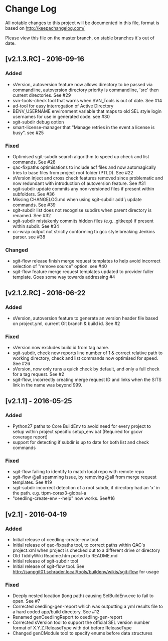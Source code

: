# Change Log
All notable changes to this project will be documented in this file, format is based on http://keepachangelog.com/

Please view this file on the master branch, on stable branches it's out of date.

## [v2.1.3.RC] - 2016-09-16

### Added 
 - sVersion, autoversion feature now allows directory to be passed via commandline, autoversion directory priority is commandline, 'src' then current directories.  See #29
 - svn-tools-check tool that warns when SVN_Tools is out of date. See #14
 - ad-tool for easy interrogation of Active Directory
 - BENV_USERNAME environment variable that maps to old SEL style login usernames for use in generated code. see #30
 - sgit-subdir debug option
 - smart-license-manager that "Manage retries in the event a license is busy". see #25

### Fixed
 - Optimised sgit-subdir search algorithm to speed up check and list commands.  See #28
 - qac-fixpaths optimisations to include acf files and now automagically tries to base files from project root folder (PTLD). See #22
 - sVersion inject and cross check features removed since problematic and now redundant with introduction of autoversion feature.  See #31
 - sgit-subdir update commits any non-versioned files if present within subfolders.  See #36
 - Missing CHANGELOG.md when using sgit-subdir add \ update commands.  See #39
 - sgit-subdir list does not recognise subdirs when parent directory is renamed.  See #32
 - sgit-subdir mistakenly commits hidden files (e.g. .gitkeep) if present within subdir. See #34
 - cc-wrap output not strictly conforming to gcc style breaking Jenkins parser. see #38

### Changed
 - sgit-flow release finish merge request templates to help avoid incorrect selection of "remove source" option. see #40
 - sgit-flow feature merge request templates updated to provider fuller template.  Goes some way towards addressing #4


## [v2.1.2.RC] - 2016-06-22

### Added 
 - sVersion, autoversion feature to generate an version header file based on project.yml, current Git branch & build id.  See #2

### Fixed
 - sVersion now excludes build id from tag name.
 - sgit-subdir, check now reports line number of 1 & correct relative path to working directory, check and list commands now optimised for speed.  See #26
 - sVersion, now only runs a quick check by default, and only a full check for a tag request. See #2
 - sgit-flow, incorrectly creating merge request ID and links when the SITS link in the name was beyond 999.

## [v2.1.1] - 2016-05-25

### Added 
- Python27 paths to Core BuildEnv to avoid need for every project to setup within project specific setup_env.bat (Required for gcovr coverage report)
- support for detecting if subdir is up to date for both list and check commands

### Fixed 
- sgit-flow failing to identify to match local repo with remote repo
- sgit-flow @all spamming issue, by removing @all from merge request templates. See #19
- sgit-subdir incorrect detection of a root subdir, if directory had an 'x' in the path.  e.g. ttpm-corax3-global-a
- "ceedling-create-env --help" now works. See#16

## [v2.1] - 2016-04-19
### Added
- Initial release of ceedling-create-env tool
- Initial release of qac-fixpaths tool, to correct paths within QAC's project.xml when project is checked out to a different drive or directory
- Old TiddlyWiki Readme.htm ported to README.md
- Initial release of sgit-subdir tool
- Initial release of sgit-flow tool.  See http://sanpgit01.schrader.local/tools/buildenv/wikis/sgit-flow for usage

### Fixed 
- Deeply nested location (long path) causing SelBuildEnv.exe to fail to open.  See #7
- Corrected ceedling-gen-report which was outputting a yml results file to a hard coded app/build directory.  See #12
- Renamed genCeedlingReport to ceedling-gen-report
- Corrected sVersion tool to support the official SEL version number format of X.Y.Z.ReleaseType with dot before ReleaseType
- Changed genCModule tool to specify enums before data structures
